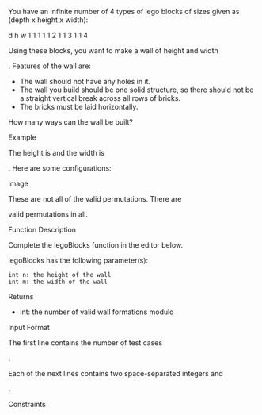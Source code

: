 You have an infinite number of 4 types of lego blocks of sizes given as (depth x height x width):

d	h	w
1	1	1
1	1	2
1	1	3
1	1	4

Using these blocks, you want to make a wall of height
and width

. Features of the wall are:

- The wall should not have any holes in it.
- The wall you build should be one solid structure, so there should not be a straight vertical break across all rows of bricks.
- The bricks must be laid horizontally.

How many ways can the wall be built?

Example


The height is and the width is

. Here are some configurations:

image

These are not all of the valid permutations. There are

valid permutations in all.

Function Description

Complete the legoBlocks function in the editor below.

legoBlocks has the following parameter(s):

    int n: the height of the wall
    int m: the width of the wall

Returns
- int: the number of valid wall formations modulo

Input Format

The first line contains the number of test cases

.

Each of the next
lines contains two space-separated integers and

.

Constraints